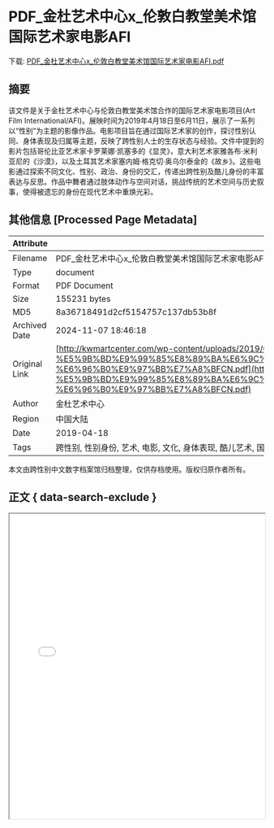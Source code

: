 # PDF_金杜艺术中心x_伦敦白教堂美术馆国际艺术家电影AFI

<!-- tcd_download_link -->
下载: <a href="PDF_金杜艺术中心x_伦敦白教堂美术馆国际艺术家电影AFI.pdf" download>PDF_金杜艺术中心x_伦敦白教堂美术馆国际艺术家电影AFI.pdf</a>
<!-- tcd_download_link_end -->

## 摘要

<!-- tcd_abstract -->
该文件是关于金杜艺术中心与伦敦白教堂美术馆合作的国际艺术家电影项目(Art Film International/AFI)。展映时间为2019年4月18日至6月11日，展示了一系列以“性别”为主题的影像作品。电影项目旨在通过国际艺术家的创作，探讨性别认同、身体表现及归属等主题，反映了跨性别人士的生存状态与经验。文件中提到的影片包括哥伦比亚艺术家卡罗莱娜·凯塞多的《显灵》，意大利艺术家雅各布·米利亚尼的《沙漠》，以及土耳其艺术家塞内姆·格克切·奥乌尔泰金的《故乡》。这些电影通过探索不同文化、性别、政治、身份的交汇，传递出跨性别及酷儿身份的丰富表达与反思。作品中舞者通过肢体动作与空间对话，挑战传统的艺术空间与历史叙事，使得被遗忘的身份在现代艺术中重焕光彩。

<!-- tcd_abstract_end -->

## 其他信息 [Processed Page Metadata]

| Attribute       | Value                                  |
|-----------------|----------------------------------------|
| Filename        | PDF_金杜艺术中心x_伦敦白教堂美术馆国际艺术家电影AFI.pdf                             |
| Type            | document                                 |
| Format          | PDF Document                               |
| Size            | 155231 bytes                           |
| MD5             | 8a36718491d2cf5154757c137db53b8f                                  |
| Archived Date   | 2024-11-07 18:46:18                             |
| Original Link   | [http://kwmartcenter.com/wp-content/uploads/2019/04/20190418-%E5%9B%BD%E9%99%85%E8%89%BA%E6%9C%AF%E5%AE%B6%E7%94%B5%E5%BD%B1%E7%B3%BB%E5%88%97%E6%94%BE%E6%98%A02-%E6%96%B0%E9%97%BB%E7%A8%BFCN.pdf](http://kwmartcenter.com/wp-content/uploads/2019/04/20190418-%E5%9B%BD%E9%99%85%E8%89%BA%E6%9C%AF%E5%AE%B6%E7%94%B5%E5%BD%B1%E7%B3%BB%E5%88%97%E6%94%BE%E6%98%A02-%E6%96%B0%E9%97%BB%E7%A8%BFCN.pdf)                         |
| Author          | 金杜艺术中心                               |
| Region          | 中国大陆                               |
| Date            | 2019-04-18                                 |
| Tags            | 跨性别, 性别身份, 艺术, 电影, 文化, 身体表现, 酷儿艺术, 国际艺术家                                 |

本文由跨性别中文数字档案馆归档整理，仅供存档使用。版权归原作者所有。


## 正文 { data-search-exclude }

<!-- tcd_main_text -->
<iframe src="../PDF_金杜艺术中心x_伦敦白教堂美术馆国际艺术家电影AFI.pdf" width="100%" height="600px">
    <p>无法显示PDF，请下载查看。</p>
</iframe>
<!-- tcd_main_text_end -->

